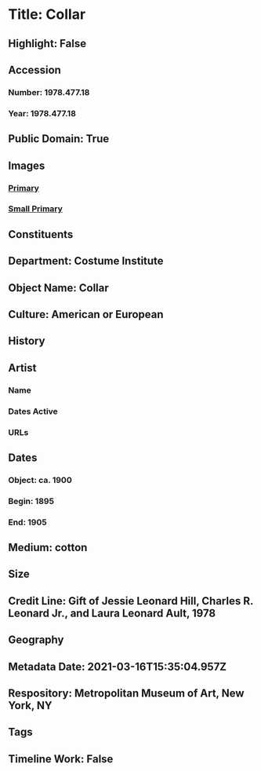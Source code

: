 # Title: Collar
## Highlight: False
## Accession
### Number: 1978.477.18
### Year: 1978.477.18
## Public Domain: True
## Images
### [Primary](https://images.metmuseum.org/CRDImages/ci/original/1978.477.18.jpg)
### [Small Primary](https://images.metmuseum.org/CRDImages/ci/web-large/1978.477.18.jpg)
## Constituents
## Department: Costume Institute
## Object Name: Collar
## Culture: American or European
## History
## Artist
### Name
### Dates Active
### URLs
## Dates
### Object: ca. 1900
### Begin: 1895
### End: 1905
## Medium: cotton
## Size
## Credit Line: Gift of Jessie Leonard Hill, Charles R. Leonard Jr., and Laura Leonard Ault, 1978
## Geography
## Metadata Date: 2021-03-16T15:35:04.957Z
## Respository: Metropolitan Museum of Art, New York, NY
## Tags
## Timeline Work: False